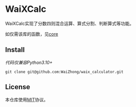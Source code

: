 # WaiXCalc

WaiXCalc实现了分数四则混合运算、算式分割、判断算式等功能。

如仅需该库的函数，见[core](https://github.com/WaiZhong/WaiXCalc/tree/core)

## Install

*代码仅兼容Python3.10+*

    git clone git@github.com:WaiZhong/waix_calculator.git

## License

本仓库使用[MIT](LICENSE)协议。